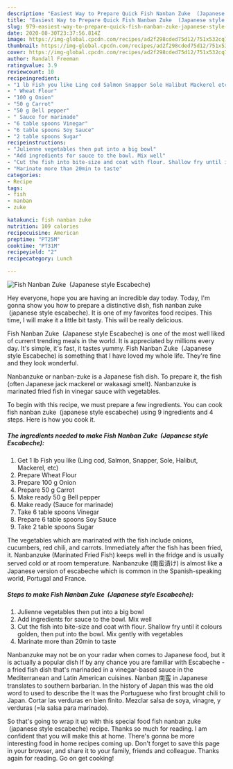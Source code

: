 ```yaml
---
description: "Easiest Way to Prepare Quick Fish Nanban Zuke  (Japanese style Escabeche)"
title: "Easiest Way to Prepare Quick Fish Nanban Zuke  (Japanese style Escabeche)"
slug: 979-easiest-way-to-prepare-quick-fish-nanban-zuke-japanese-style-escabeche
date: 2020-08-30T23:37:56.814Z
image: https://img-global.cpcdn.com/recipes/ad2f298cded75d12/751x532cq70/fish-nanban-zuke-japanese-style-escabeche-recipe-main-photo.jpg
thumbnail: https://img-global.cpcdn.com/recipes/ad2f298cded75d12/751x532cq70/fish-nanban-zuke-japanese-style-escabeche-recipe-main-photo.jpg
cover: https://img-global.cpcdn.com/recipes/ad2f298cded75d12/751x532cq70/fish-nanban-zuke-japanese-style-escabeche-recipe-main-photo.jpg
author: Randall Freeman
ratingvalue: 3.9
reviewcount: 10
recipeingredient:
- "1 lb Fish you like Ling cod Salmon Snapper Sole Halibut Mackerel etc"
- " Wheat Flour"
- "100 g Onion"
- "50 g Carrot"
- "50 g Bell pepper"
- " Sauce for marinade"
- "6 table spoons Vinegar"
- "6 table spoons Soy Sauce"
- "2 table spoons Sugar"
recipeinstructions:
- "Julienne vegetables then put into a big bowl"
- "Add ingredients for sauce to the bowl. Mix well"
- "Cut the fish into bite-size and coat with flour. Shallow fry until it colours golden, then put into the bowl. Mix gently with vegetables"
- "Marinate more than 20min to taste"
categories:
- Recipe
tags:
- fish
- nanban
- zuke

katakunci: fish nanban zuke 
nutrition: 109 calories
recipecuisine: American
preptime: "PT25M"
cooktime: "PT31M"
recipeyield: "2"
recipecategory: Lunch

---
```



![Fish Nanban Zuke  (Japanese style Escabeche)](https://img-global.cpcdn.com/recipes/ad2f298cded75d12/751x532cq70/fish-nanban-zuke-japanese-style-escabeche-recipe-main-photo.jpg)

Hey everyone, hope you are having an incredible day today. Today, I'm gonna show you how to prepare a distinctive dish, fish nanban zuke  (japanese style escabeche). It is one of my favorites food recipes. This time, I will make it a little bit tasty. This will be really delicious.

Fish Nanban Zuke  (Japanese style Escabeche) is one of the most well liked of current trending meals in the world. It is appreciated by millions every day. It's simple, it's fast, it tastes yummy. Fish Nanban Zuke  (Japanese style Escabeche) is something that I have loved my whole life. They're fine and they look wonderful.

Nanbanzuke or nanban-zuke is a Japanese fish dish. To prepare it, the fish (often Japanese jack mackerel or wakasagi smelt). Nanbanzuke is marinated fried fish in vinegar sauce with vegetables.


To begin with this recipe, we must prepare a few ingredients. You can cook fish nanban zuke  (japanese style escabeche) using 9 ingredients and 4 steps. Here is how you cook it.

<!--inarticleads1-->

##### The ingredients needed to make Fish Nanban Zuke  (Japanese style Escabeche):

1. Get 1 lb Fish you like (Ling cod, Salmon, Snapper, Sole, Halibut, Mackerel, etc)
1. Prepare  Wheat Flour
1. Prepare 100 g Onion
1. Prepare 50 g Carrot
1. Make ready 50 g Bell pepper
1. Make ready  (Sauce for marinade)
1. Take 6 table spoons Vinegar
1. Prepare 6 table spoons Soy Sauce
1. Take 2 table spoons Sugar


The vegetables which are marinated with the fish include onions, cucumbers, red chili, and carrots. Immediately after the fish has been fried, it. Nanbanzuke (Marinated Fried Fish) keeps well in the fridge and is usually served cold or at room temperature. Nanbanzuke (南蛮漬け) is almost like a Japanese version of escabeche which is common in the Spanish-speaking world, Portugal and France. 

<!--inarticleads2-->

##### Steps to make Fish Nanban Zuke  (Japanese style Escabeche):

1. Julienne vegetables then put into a big bowl
1. Add ingredients for sauce to the bowl. Mix well
1. Cut the fish into bite-size and coat with flour. Shallow fry until it colours golden, then put into the bowl. Mix gently with vegetables
1. Marinate more than 20min to taste


Nanbanzuke may not be on your radar when comes to Japanese food, but it is actually a popular dish If by any chance you are familiar with Escabeche - a fried fish dish that&#39;s marinaded in a vinegar-based sauce in the Mediterranean and Latin American cuisines. Nanban 南蛮 in Japanese translates to southern barbarian. In the history of Japan this was the old word to used to describe the It was the Portuguese who first brought chili to Japan. Cortar las verduras en bien finito. Mezclar salsa de soya, vinagre, y verduras (=la salsa para marinado). 

So that's going to wrap it up with this special food fish nanban zuke  (japanese style escabeche) recipe. Thanks so much for reading. I am confident that you will make this at home. There's gonna be more interesting food in home recipes coming up. Don't forget to save this page in your browser, and share it to your family, friends and colleague. Thanks again for reading. Go on get cooking!
